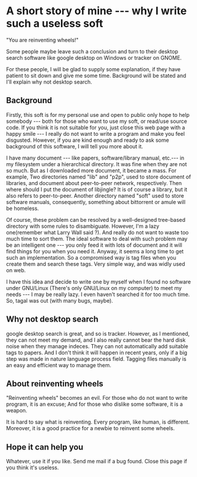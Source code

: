 # A short story of mine --- why I write such a useless soft #

"You are reinventing wheels!"

Some people maybe leave such a conclusion and turn to their desktop search software like google desktop on Windows or tracker on GNOME.

For these people, I will be glad to supply some explanation, if they have patient to sit down and give me some time. Background will be stated and I'll explain why not desktop search.

## Background ##

Firstly, this soft is for my personal use and open to public only hope to help somebody --- both for those who want to use my soft, or read/use source code. If you think it is not suitable for you, just close this web page with a happy smile --- I really do not want to write a program and make you feel disgusted. However, if you are kind enough and ready to ask some background of this software, I will tell you more about it.

I have many document --- like papers, software/library manual, etc.--- in my filesystem under a hierarchical directory. It was fine when they are not so much. But as I downloaded more document, it became a mass. For example, Two directories named "lib" and "p2p", used to store document of libraries, and document about peer-to-peer network, respectively. Then where should I put the document of libjingle? It is of course a library, but it also refers to peer-to-peer. Another directory named "soft" used to store software manuals, consequently, something about bittorrent or amule will be homeless.

Of course, these problem can be resolved by a well-designed tree-based directory with some rules to disambiguate. However, I'm a lazy one(remember what Larry Wall said ?). And really do not want to waste too much time to sort them. The ideal software to deal with such problem may be an intelligent one --- you only feed it with lots of document and it will find things for you when you need it. Anyway, it seems a long time to get such an implementation. So a compromised way is tag files when you create them and search these tags. Very simple way, and was widly used on web.

I have this idea and decide to write one by myself when I found no software under GNU/Linux (There's only GNU/Linux on my computer) to meet my needs --- I may be really lazy. I even haven't searched it for too much time. So, tagal was out (with many bugs, maybe).

## Why not desktop search ##

google desktop search is great, and so is tracker. However, as I mentioned, they can not meet my demand, and I also really cannot bear the hard disk noise when they manage indeces. They can not automatically add suitable tags to papers. And I don't think it will happen in recent years, only if a big step was made in nature language process field. Tagging files manually is an easy and efficient way to manage them.

## About reinventing wheels ##

"Reinventing wheels" becomes an evil. For those who do not want to write program, it is an excuse; And for those who dislike some software, it is a weapon.

It is hard to say what is reinventing. Every program, like human, is different. Moreover, it is a good practice for a newbie to reinvent some wheels.

## Hope it can help you ##

Whatever, use it if you like. Send me mail if a bug found. Close this page if you think it's useless.